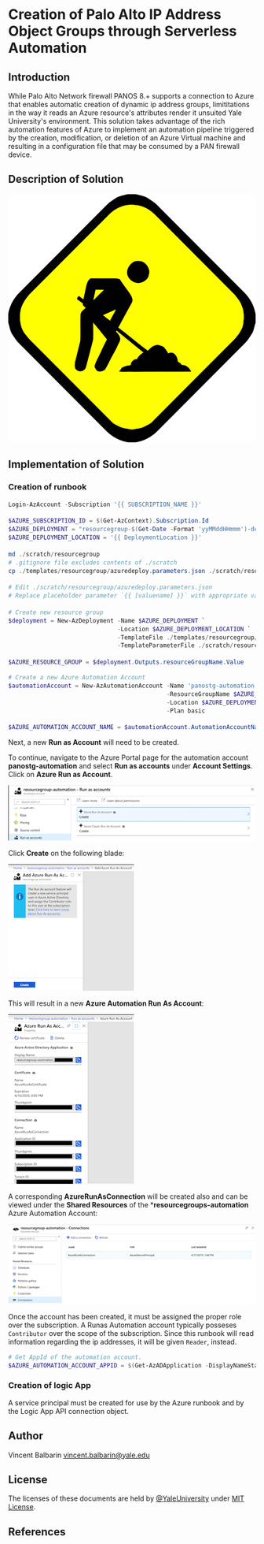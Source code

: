 # Creation of Palo Alto IP Address Object Groups through Serverless Automation

## Introduction

While Palo Alto Network firewall PANOS 8.+ supports a connection to Azure that enables automatic creation of dynamic ip address groups, limititations in the way it reads an Azure resource's attributes render it unsuited Yale University's environment. This solution takes advantage of the rich automation features of Azure to implement an automation pipeline triggered by the creation, modification, or deletion of an Azure Virtual machine and resulting in a configuration file that may be consumed by a PAN firewall device.

## Description of Solution

![PANOsTgSolution](assets/under_construction.svg)

## Implementation of Solution

### Creation of runbook
```powershell
Login-AzAccount -Subscription '{{ SUBSCRIPTION_NAME }}'

$AZURE_SUBSCRIPTION_ID = $(Get-AzContext).Subscription.Id
$AZURE_DEPLOYMENT = "resourcegroup-$(Get-Date -Format 'yyMMddHHmmm')-deployment"
$AZURE_DEPLOYMENT_LOCATION = '{{ DeploymentLocation }}'

md ./scratch/resourcegroup
# .gitignore file excludes contents of ./scratch
cp ./templates/resourcegroup/azuredeploy.parameters.json ./scratch/resourcegroup/.

# Edit ./scratch/resourcegroup/azuredeploy.parameters.json
# Replace placeholder parameter `{{ [valuename] }}` with appropriate values

# Create new resource group
$deployment = New-AzDeployment -Name $AZURE_DEPLOYMENT `
                               -Location $AZURE_DEPLOYMENT_LOCATION `
                               -TemplateFile ./templates/resourcegroup/azuredeploy.json `
                               -TemplateParameterFile ./scratch/resourcegroup/azuredeploy.parameters.json

$AZURE_RESOURCE_GROUP = $deployment.Outputs.resourceGroupName.Value
```

```powershell
# Create a new Azure Automation Account
$automationAccount = New-AzAutomationAccount -Name 'panostg-automation' `
                                             -ResourceGroupName $AZURE_RESOURCE_GROUP `
                                             -Location $AZURE_DEPLOYMENT_LOCATION `
                                             -Plan basic

$AZURE_AUTOMATION_ACCOUNT_NAME = $automationAccount.AutomationAccountName
```
Next, a new **Run as Account** will need to be created.

To continue, navigate to the Azure Portal page for the automation account **panostg-automation** and select **Run as accounts** under **Account Settings**. Click on **Azure Run as Account**.

![CreateAzureAutomationRunasAccountBladeAzurePortal](assets/CreateAzureAutomationRunasAccountBladeAzurePortal.png)

Click **Create** on the following blade:

![CreateAzureAutomationRunasRMAzurePortal](assets/CreateAzureAutomationRunasRMAzurePortal.png)

This will result in a new **Azure Automation Run As Account**:

![AzureAutomationRunasAccountBladeAzurePortal](assets/AzureAutomationRunasAccountBladeAzurePortal.png)

A corresponding **AzureRunAsConnection** will be created also and can be viewed under the **Shared Resources** of the ***resourcegroups-automation** Azure Automation Account:

![SharedResourcesAzureAutomationBladeAzurePortal](assets/SharedResourcesAzureAutomationBladeAzurePortal.png)

Once the account has been created, it must be assigned the proper role over the subscription. A Runas Automation account typically posseses `Contributor` over the scope of the subscription. Since this runbook will read information regarding the ip addresses, it will be given `Reader`, instead.

```powershell
# Get AppId of the automation account.
$AZURE_AUTOMATION_ACCOUNT_APPID = $(Get-AzADApplication -DisplayNameStartWith $('{0}_' -f $AZURE_AUTOMATION_ACCOUNT_NAME)).ApplicationId.Guid
```
### Creation of logic App

A service principal must be created for use by the Azure runbook and by the Logic App API connection object.

## Author

Vincent Balbarin <vincent.balbarin@yale.edu>

## License

The licenses of these documents are held by [@YaleUniversity](https://github.com/YaleUniversity) under [MIT License](/LICENSE.md).

## References
